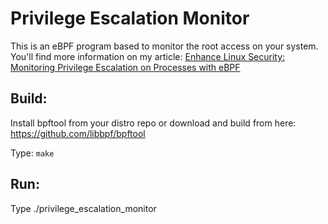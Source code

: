 # Privilege Escalation Monitor

This is an eBPF program based to monitor the root access on your system. You'll find more information on my article: 
[Enhance Linux Security: Monitoring Privilege Escalation on Processes with eBPF](..)

## Build: 

Install bpftool from your distro repo or download and build from here: https://github.com/libbpf/bpftool

Type: `make` 

## Run:

Type ./privilege_escalation_monitor
